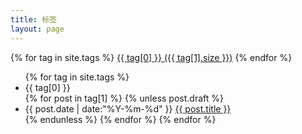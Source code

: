 ```yaml
---
title: 标签
layout: page
---
```


<div id='tag_cloud'>
  {% for tag in site.tags %}
  <a href="#{{ tag[0] }}" title="{{ tag[0] }}" rel="{{ tag[1].size }}">{{ tag[0] }} ({{ tag[1].size }})</a>
  {% endfor %}
</div>

<ul class="listing">
  {% for tag in site.tags %}
  <li class="listing-seperator" id="{{ tag[0] }}">{{ tag[0] }}</li>
  {% for post in tag[1] %}
  {% unless post.draft %}
  <li class="listing-item">
    <time datetime="{{ post.date | date:"%Y-%m-%d" }}">{{ post.date | date:"%Y-%m-%d" }}</time>
    <a href="{{ post.url }}" title="{{ post.title }}">{{ post.title }}</a>
  </li>
  {% endunless %}
  {% endfor %}
  {% endfor %}
</ul>

<script src="/media/js/jquery.tagcloud.js" type="text/javascript" charset="utf-8"></script>
<script language="javascript">
  $.fn.tagcloud.defaults = {
  size: {start: 1, end: 1, unit: 'em'},
  color: {start: '#f8e0e6', end: '#ff3333'}
  };

  $(function () {
  $('#tag_cloud a').tagcloud();
  });
</script>
